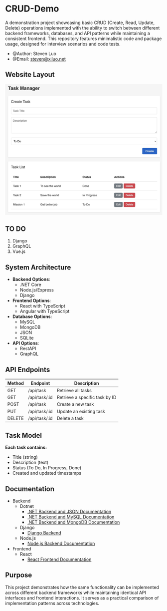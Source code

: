 # CRUD-Demo

A demonstration project showcasing basic CRUD (Create, Read, Update, Delete) operations implemented with the ability to switch between different backend frameworks, databases, and API patterns while maintaining a consistent frontend. This repository features minimalistic code and package usage, designed for interview scenarios and code tests.

- @Author: Steven Luo
- @Email: steven@xiluo.net

## Website Layout
![image](img/website.jpg)

## TO DO
1) Django
2) GraphQL
3) Vue.js 

## System Architecture

- **Backend Options**: 
  - .NET Core
  - Node.js/Express
  - Django
- **Frontend Options**: 
  - React with TypeScript
  - Angular with TypeScript
- **Database Options**: 
  - MySQL
  - MongoDB
  - JSON
  - SQLite
- **API Options**: 
  - RestAPI
  - GraphQL

## API Endpoints

| Method | Endpoint | Description |
|--------|----------|-------------|
| GET | /api/task | Retrieve all tasks |
| GET | /api/task/:id | Retrieve a specific task by ID |
| POST | /api/task | Create a new task |
| PUT | /api/task/:id | Update an existing task |
| DELETE | /api/task/:id | Delete a task |

## Task Model

**Each task contains:**
- Title (string)
- Description (text)
- Status (To Do, In Progress, Done)
- Created and updated timestamps

## Documentation

- Backend
  - Dotnet
      - [.NET Backend and JSON Documentation](dotnet-json/README.md)
      - [.NET Backend and MySQL Documentation](dotnet-mysql/README.md)
      - [.NET Backend and MongoDB Documentation](dotnet-mongodb/README.md)
  - Django
      - [Django Backend](django/README.md)
  - Node.js
      - [Node.js Backend Documentation](nodejs-back/README.md)
- Frontend
  - React
    - [React Frontend Documentation](react-front/README.md)

## Purpose

This project demonstrates how the same functionality can be implemented across different backend frameworks while maintaining identical API interfaces and frontend interactions. It serves as a practical comparison of implementation patterns across technologies.